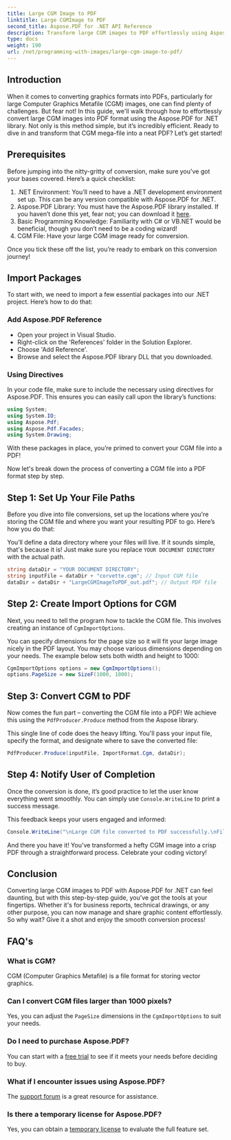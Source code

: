 ```yaml
---
title: Large CGM Image to PDF
linktitle: Large CGMImage to PDF
second_title: Aspose.PDF for .NET API Reference
description: Transform large CGM images to PDF effortlessly using Aspose.PDF for .NET. Follow this simple guide for a quick and effective conversion process.
type: docs
weight: 190
url: /net/programming-with-images/large-cgm-image-to-pdf/
---
```

## Introduction

When it comes to converting graphics formats into PDFs, particularly for large Computer Graphics Metafile (CGM) images, one can find plenty of challenges. But fear not! In this guide, we'll walk through how to effortlessly convert large CGM images into PDF format using the Aspose.PDF for .NET library. Not only is this method simple, but it’s incredibly efficient. Ready to dive in and transform that CGM mega-file into a neat PDF? Let’s get started!

## Prerequisites

Before jumping into the nitty-gritty of conversion, make sure you've got your bases covered. Here’s a quick checklist:

1. .NET Environment: You’ll need to have a .NET development environment set up. This can be any version compatible with Aspose.PDF for .NET.
2. Aspose.PDF Library: You must have the Aspose.PDF library installed. If you haven’t done this yet, fear not; you can download it [here](https://releases.aspose.com/pdf/net/).
3. Basic Programming Knowledge: Familiarity with C# or VB.NET would be beneficial, though you don’t need to be a coding wizard!
4. CGM File: Have your large CGM image ready for conversion.

Once you tick these off the list, you’re ready to embark on this conversion journey!

## Import Packages

To start with, we need to import a few essential packages into our .NET project. Here’s how to do that:

### Add Aspose.PDF Reference

- Open your project in Visual Studio.
- Right-click on the 'References' folder in the Solution Explorer.
- Choose 'Add Reference'.
- Browse and select the Aspose.PDF library DLL that you downloaded.

### Using Directives

In your code file, make sure to include the necessary using directives for Aspose.PDF. This ensures you can easily call upon the library’s functions:

```csharp
using System;
using System.IO;
using Aspose.Pdf;
using Aspose.Pdf.Facades;
using System.Drawing;
```

With these packages in place, you’re primed to convert your CGM file into a PDF!

Now let's break down the process of converting a CGM file into a PDF format step by step.

## Step 1: Set Up Your File Paths

Before you dive into file conversions, set up the locations where you're storing the CGM file and where you want your resulting PDF to go. Here’s how you do that:

You’ll define a data directory where your files will live. If it sounds simple, that's because it is! Just make sure you replace `YOUR DOCUMENT DIRECTORY` with the actual path.

```csharp
string dataDir = "YOUR DOCUMENT DIRECTORY";
string inputFile = dataDir + "corvette.cgm"; // Input CGM file
dataDir = dataDir + "LargeCGMImageToPDF_out.pdf"; // Output PDF file
```

## Step 2: Create Import Options for CGM

Next, you need to tell the program how to tackle the CGM file. This involves creating an instance of `CgmImportOptions`.

You can specify dimensions for the page size so it will fit your large image nicely in the PDF layout. You may choose various dimensions depending on your needs. The example below sets both width and height to 1000:

```csharp
CgmImportOptions options = new CgmImportOptions();
options.PageSize = new SizeF(1000, 1000);
```

## Step 3: Convert CGM to PDF

Now comes the fun part – converting the CGM file into a PDF! We achieve this using the `PdfProducer.Produce` method from the Aspose library.

This single line of code does the heavy lifting. You'll pass your input file, specify the format, and designate where to save the converted file:

```csharp
PdfProducer.Produce(inputFile, ImportFormat.Cgm, dataDir);
```

## Step 4: Notify User of Completion

Once the conversion is done, it’s good practice to let the user know everything went smoothly. You can simply use `Console.WriteLine` to print a success message.

This feedback keeps your users engaged and informed:

```csharp
Console.WriteLine("\nLarge CGM file converted to PDF successfully.\nFile saved at " + dataDir);
```

And there you have it! You've transformed a hefty CGM image into a crisp PDF through a straightforward process. Celebrate your coding victory!

## Conclusion

Converting large CGM images to PDF with Aspose.PDF for .NET can feel daunting, but with this step-by-step guide, you’ve got the tools at your fingertips. Whether it's for business reports, technical drawings, or any other purpose, you can now manage and share graphic content effortlessly. So why wait? Give it a shot and enjoy the smooth conversion process!

## FAQ's

### What is CGM?
CGM (Computer Graphics Metafile) is a file format for storing vector graphics.

### Can I convert CGM files larger than 1000 pixels?
Yes, you can adjust the `PageSize` dimensions in the `CgmImportOptions` to suit your needs.

### Do I need to purchase Aspose.PDF?
You can start with a [free trial](https://releases.aspose.com/) to see if it meets your needs before deciding to buy.

### What if I encounter issues using Aspose.PDF?
The [support forum](https://forum.aspose.com/c/pdf/10) is a great resource for assistance.

### Is there a temporary license for Aspose.PDF?
Yes, you can obtain a [temporary license](https://purchase.aspose.com/temporary-license/) to evaluate the full feature set.
